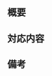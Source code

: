 ## 概要
<!-- このPRの目的・内容・背景を記載。Issueがある場合はCloseで紐付け。 -->

## 対応内容
<!-- 対応した内容を記載。画像があれば画像も添付。 -->

## 備考
<!-- その他通達事項 -->
